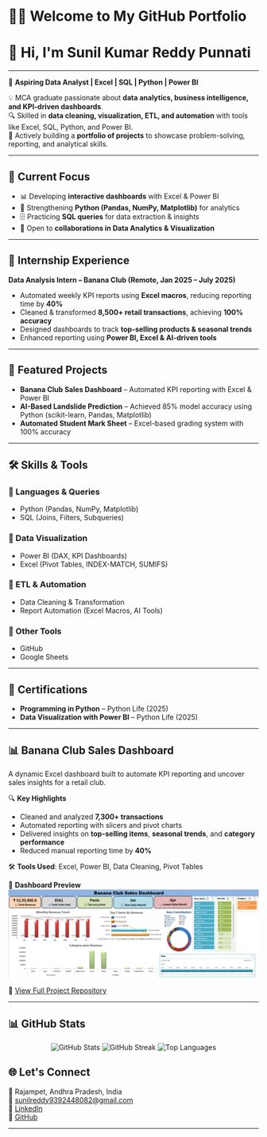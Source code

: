 # 👨‍💻 Welcome to My GitHub Portfolio

# 👋 Hi, I'm Sunil Kumar Reddy Punnati  

---

🎯 **Aspiring Data Analyst | Excel | SQL | Python | Power BI**  

💡 MCA graduate passionate about **data analytics, business intelligence, and KPI-driven dashboards**.  
🔍 Skilled in **data cleaning, visualization, ETL, and automation** with tools like Excel, SQL, Python, and Power BI.  
🚀 Actively building a **portfolio of projects** to showcase problem-solving, reporting, and analytical skills.  

---

## 🚀 Current Focus
- 📊 Developing **interactive dashboards** with Excel & Power BI  
- 🐍 Strengthening **Python (Pandas, NumPy, Matplotlib)** for analytics  
- 🗄️ Practicing **SQL queries** for data extraction & insights  
- 🤝 Open to **collaborations in Data Analytics & Visualization**  

---

## 💼 Internship Experience
**Data Analysis Intern – Banana Club (Remote, Jan 2025 – July 2025)**  
- Automated weekly KPI reports using **Excel macros**, reducing reporting time by **40%**  
- Cleaned & transformed **8,500+ retail transactions**, achieving **100% accuracy**  
- Designed dashboards to track **top-selling products & seasonal trends**  
- Enhanced reporting using **Power BI, Excel & AI-driven tools**  

---

## 📂 Featured Projects
- **Banana Club Sales Dashboard** – Automated KPI reporting with Excel & Power BI  
- **AI-Based Landslide Prediction** – Achieved 85% model accuracy using Python (scikit-learn, Pandas, Matplotlib)  
- **Automated Student Mark Sheet** – Excel-based grading system with 100% accuracy  

---

## 🛠️ Skills & Tools  

### 🔹 Languages & Queries  
- Python (Pandas, NumPy, Matplotlib)  
- SQL (Joins, Filters, Subqueries)  

### 🔹 Data Visualization  
- Power BI (DAX, KPI Dashboards)  
- Excel (Pivot Tables, INDEX-MATCH, SUMIFS)  

### 🔹 ETL & Automation  
- Data Cleaning & Transformation  
- Report Automation (Excel Macros, AI Tools)  

### 🔹 Other Tools  
- GitHub  
- Google Sheets  

---

## 📜 Certifications
- **Programming in Python** – Python Life (2025)  
- **Data Visualization with Power BI** – Python Life (2025)  

---

## 📊 Banana Club Sales Dashboard

A dynamic Excel dashboard built to automate KPI reporting and uncover sales insights for a retail club.

🔍 **Key Highlights**  
- Cleaned and analyzed **7,300+ transactions**  
- Automated reporting with slicers and pivot charts  
- Delivered insights on **top-selling items**, **seasonal trends**, and **category performance**  
- Reduced manual reporting time by **40%**

🛠️ **Tools Used**: Excel, Power BI, Data Cleaning, Pivot Tables

📸 **Dashboard Preview**  
![Dashboard Preview](https://github.com/sunilkumarreddypunnati/Banana-Club-Sales-Dashboard/blob/main/dashboard.png)

🔗 [View Full Project Repository](https://github.com/sunilkumarreddypunnati/Banana-Club-Sales-Dashboard)

---

## 📊 GitHub Stats
<div align="center">

<img src="https://github-readme-stats.vercel.app/api?username=sunilkumarreddypunnati&show_icons=true&include_all_commits=true&count_private=true&hide_title=true&theme=default" alt="GitHub Stats" height="165"/>

<img src="https://github-readme-streak-stats.herokuapp.com/?user=sunilkumarreddypunnati&theme=default" alt="GitHub Streak" height="165"/>

<img src="https://github-readme-stats.vercel.app/api/top-langs/?username=sunilkumarreddypunnati&layout=compact&theme=default&hide=html,css" alt="Top Languages" height="165"/>

</div>






## 🌐 Let's Connect
📍 Rajampet, Andhra Pradesh, India  
📧 [sunilreddy9392448082@gmail.com](mailto:sunilreddy9392448082@gmail.com)  
🔗 [LinkedIn](https://www.linkedin.com/in/sunil-kumar-reddy-punnati-a0a279308/)  
🔗 [GitHub](https://github.com/sunilkumarreddypunnati)  

---

<!--
**sunilkumarreddypunnati/sunilkumarreddypunnati** is a ✨ _special_ ✨ repository because its `README.md` (this file) appears on your GitHub profile.

Here are some ideas to get you started:

- 🔭 I’m currently working on ...
- 🌱 I’m currently learning ...
- 👯 I’m looking to collaborate on ...
- 🤔 I’m looking for help with ...
- 💬 Ask me about ...
- 📫 How to reach me: ...
- 😄 Pronouns: ...
- ⚡ Fun fact: ...
-->
